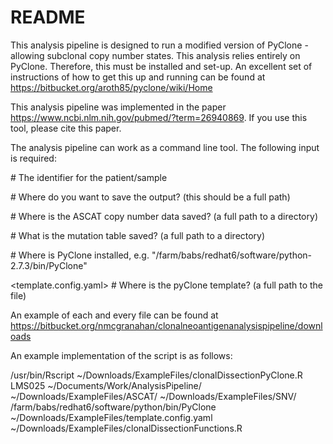 # README #

This analysis pipeline is designed to run a modified version of PyClone - allowing subclonal copy number states. This analysis relies entirely on PyClone. Therefore, this must be installed and set-up. 
An excellent set of instructions of how to get this up and running can be found at 
https://bitbucket.org/aroth85/pyclone/wiki/Home

This analysis pipeline was implemented in the paper https://www.ncbi.nlm.nih.gov/pubmed/?term=26940869. If you use this tool, please cite this paper. 

The analysis pipeline can work as a command line tool. The following input is required:

  <patient>              # The identifier for the patient/sample

  <saveDir>              # Where do you want to save the output? (this should be a full path)

  <ascatDir>             # Where is the ASCAT copy number data saved? (a full path to a directory)

  <snvDir>               # What is the mutation table saved? (a full path to a directory)

  <PyClone>              # Where is PyClone installed,  e.g. "/farm/babs/redhat6/software/python-2.7.3/bin/PyClone"

  <template.config.yaml> # Where is the pyClone template? (a full path to the file)

An example of each and every file can be found at https://bitbucket.org/nmcgranahan/clonalneoantigenanalysispipeline/downloads

An example implementation of the script is as follows:

/usr/bin/Rscript ~/Downloads/ExampleFiles/clonalDissectionPyClone.R LMS025 ~/Documents/Work/AnalysisPipeline/ ~/Downloads/ExampleFiles/ASCAT/ ~/Downloads/ExampleFiles/SNV/ /farm/babs/redhat6/software/python/bin/PyClone ~/Downloads/ExampleFiles/template.config.yaml ~/Downloads/ExampleFiles/clonalDissectionFunctions.R